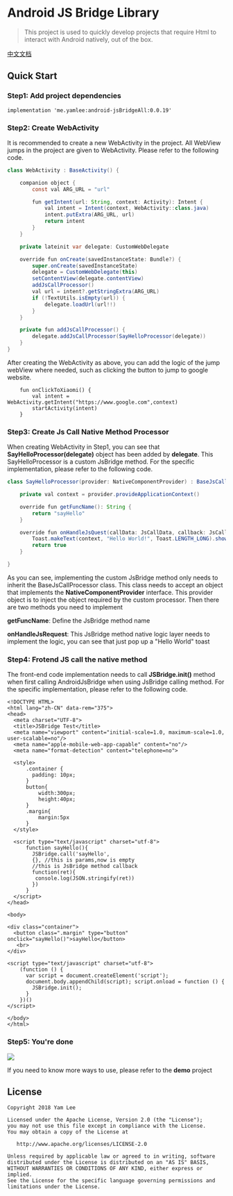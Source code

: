 # Android JS Bridge Library

> This project is used to quickly develop projects that require Html to interact with Android natively, out of the box.

[中文文档](https://github.com/YamLee/AndroidJsBridge/blob/master/README_CN.md)

## Quick Start

### Step1: Add project dependencies

```
implementation 'me.yamlee:android-jsBridgeAll:0.0.19'
```

### Step2: Create WebActivity

It is recommended to create a new WebActivity in the project.
All WebView jumps in the project are given to WebActivity.
 Please refer to the following code.

```java
class WebActivity : BaseActivity() {

    companion object {
        const val ARG_URL = "url"

        fun getIntent(url: String, context: Activity): Intent {
            val intent = Intent(context, WebActivity::class.java)
            intent.putExtra(ARG_URL, url)
            return intent
        }
    }

    private lateinit var delegate: CustomWebDelegate

    override fun onCreate(savedInstanceState: Bundle?) {
        super.onCreate(savedInstanceState)
        delegate = CustomWebDelegate(this)
        setContentView(delegate.contentView)
        addJsCallProcessor()
        val url = intent?.getStringExtra(ARG_URL)
        if (!TextUtils.isEmpty(url)) {
            delegate.loadUrl(url!!)
        }
    }

    private fun addJsCallProcessor() {
        delegate.addJsCallProcessor(SayHelloProcessor(delegate))
    }
}
```

After creating the WebActivity as above, you can add the logic of the jump
webView where needed, such as clicking the button to jump to google website.

```
    fun onClickToXiaomi() {
        val intent = WebActivity.getIntent("https://www.google.com",context)
        startActivity(intent)
    }
```

### Step3: Create Js Call Native Method Processor

When creating WebActivity in Step1, you can see that
**SayHelloProcessor(delegate)** object has been added by **delegate**.
This SayHelloProcessor is a custom JsBridge method.
For the specific implementation, please refer to the following code.

```java
class SayHelloProcessor(provider: NativeComponentProvider) : BaseJsCallProcessor(provider) {

    private val context = provider.provideApplicationContext()

    override fun getFuncName(): String {
        return "sayHello"
    }

    override fun onHandleJsQuest(callData: JsCallData, callback: JsCallback): Boolean {
        Toast.makeText(context, "Hello World!", Toast.LENGTH_LONG).show()
        return true
    }

}
```

As you can see, implementing the custom JsBridge method only needs to
inherit the BaseJsCallProcessor class. This class needs to accept an
object that implements the **NativeComponentProvider** interface.
This provider object is to inject the object required by the custom processor.
Then there are two methods you need to implement

**getFuncName**: Define the JsBridge method name

**onHandleJsRequest**: This JsBridge method native logic layer needs
to implement the logic, you can see that just pop up a "Hello World" toast

### Step4: Frotend JS call the native method

The front-end code implementation needs to call **JSBridge.init()** method
when first calling AndroidJsBridge when using JsBridge calling method.
For the specific implementation, please refer to the following code.

```Js
<!DOCTYPE HTML>
<html lang="zh-CN" data-rem="375">
<head>
  <meta charset="UTF-8">
  <title>JSBridge Test</title>
  <meta name="viewport" content="initial-scale=1.0, maximum-scale=1.0, user-scalable=no"/>
  <meta name="apple-mobile-web-app-capable" content="no"/>
  <meta name="format-detection" content="telephone=no">

  <style>
      .container {
        padding: 10px;
      }
      button{
          width:300px;
          height:40px;
      }
      .margin{
          margin:5px
      }
  </style>

  <script type="text/javascript" charset="utf-8">
      function sayHello(){
        JSBridge.call('sayHello',
        {}, //this is params,now is empty
        //this is JsBridge method callback
        function(ret){
         console.log(JSON.stringify(ret))
        })
      }
  </script>
</head>

<body>

<div class="container">
  <button class=".margin" type="button" onclick="sayHello()">sayHello</button>
   <br>
</div>

<script type="text/javascript" charset="utf-8">
    (function () {
      var script = document.createElement('script');
      document.body.appendChild(script); script.onload = function () {
        JSBridge.init();
      }
    })()
</script>

</body>
</html>

```

### Step5: You're done

![](http://ww1.sinaimg.cn/large/6b051377ly1ft8jkz1is4g20880ftjs4.gif)

If you need to know more ways to use, please refer to the **demo** project

License
-------

    Copyright 2018 Yam Lee

    Licensed under the Apache License, Version 2.0 (the "License");
    you may not use this file except in compliance with the License.
    You may obtain a copy of the License at

       http://www.apache.org/licenses/LICENSE-2.0

    Unless required by applicable law or agreed to in writing, software
    distributed under the License is distributed on an "AS IS" BASIS,
    WITHOUT WARRANTIES OR CONDITIONS OF ANY KIND, either express or implied.
    See the License for the specific language governing permissions and
    limitations under the License.
